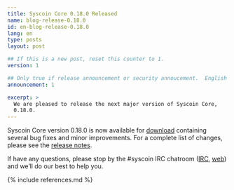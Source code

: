 ```yaml
---
title: Syscoin Core 0.18.0 Released
name: blog-release-0.18.0
id: en-blog-release-0.18.0
lang: en
type: posts
layout: post

## If this is a new post, reset this counter to 1.
version: 1

## Only true if release announcement or security annoucement.  English posts only
announcement: 1

excerpt: >
  We are pleased to release the next major version of Syscoin Core,
  0.18.0.
---
```

Syscoin Core version 0.18.0 is now available for [download][download
page] containing several bug fixes and minor improvements.  For a
complete list of changes, please see the [release notes][].

If have any questions, please stop by the #syscoin IRC chatroom
([IRC][irc], [web][web irc]) and we’ll do our best to help you.

[release notes]: /en/releases/0.18.0/
[IRC]: irc://irc.freenode.net/syscoin
[web irc]: https://webchat.freenode.net/?channels=syscoin&uio=d4
[download page]: /en/download

{% include references.md %}
